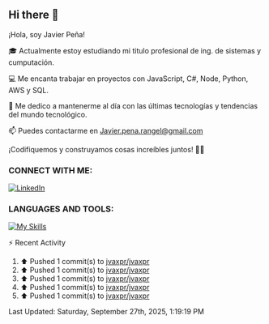 ## Hi there 👋

¡Hola, soy Javier Peña!

🎓 Actualmente estoy estudiando mi titulo profesional de ing. de sistemas y cumputación.

💻 Me encanta trabajar en proyectos con JavaScript, C#, Node, Python, AWS y SQL.

🚀 Me dedico a mantenerme al día con las últimas tecnologías y tendencias del mundo tecnológico.

📫 Puedes contactarme en Javier.pena.rangel@gmail.com 

¡Codifiquemos y construyamos cosas increíbles juntos! 👨‍💻


### CONNECT WITH ME:


[![LinkedIn](https://img.shields.io/badge/LinkedIn-Javier_Peña-0077B5?style=for-the-badge&logo=linkedin&logoColor=white)](https://www.linkedin.com/in/jvaxpr)


### LANGUAGES AND TOOLS:

[![My Skills](https://skillicons.dev/icons?i=js,cs,git,py,mysql,aws)](https://skillicons.dev)


⚡ Recent Activity
<!--RECENT_ACTIVITY:start-->
1. ⬆️ Pushed 1 commit(s) to [jvaxpr/jvaxpr](https://github.com/jvaxpr/jvaxpr)<br>
2. ⬆️ Pushed 1 commit(s) to [jvaxpr/jvaxpr](https://github.com/jvaxpr/jvaxpr)<br>
3. ⬆️ Pushed 1 commit(s) to [jvaxpr/jvaxpr](https://github.com/jvaxpr/jvaxpr)<br>
4. ⬆️ Pushed 1 commit(s) to [jvaxpr/jvaxpr](https://github.com/jvaxpr/jvaxpr)<br>
5. ⬆️ Pushed 1 commit(s) to [jvaxpr/jvaxpr](https://github.com/jvaxpr/jvaxpr)<br>
<!--RECENT_ACTIVITY:end-->
<!--RECENT_ACTIVITY:last_update-->
Last Updated: Saturday, September 27th, 2025, 1:19:19 PM
<!--RECENT_ACTIVITY:last_update_end-->
